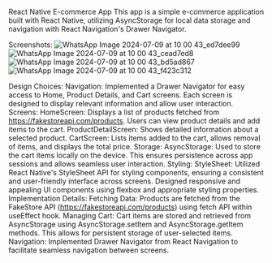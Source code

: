 React Native E-commerce App
This app is a simple e-commerce application built with React Native, utilizing AsyncStorage for local data storage and navigation with React Navigation's Drawer Navigator.

Screenshots: 
![WhatsApp Image 2024-07-09 at 10 00 43_ed7dee99](https://github.com/Papakwame888/rn-assignment7-11112468/assets/170115382/8fda3212-e15f-4c7a-9a55-439e72d84358)
![WhatsApp Image 2024-07-09 at 10 00 43_cead7ed8](https://github.com/Papakwame888/rn-assignment7-11112468/assets/170115382/f0a31288-667b-417a-8b8b-e43f62f29c99)
![WhatsApp Image 2024-07-09 at 10 00 43_bd5ad867](https://github.com/Papakwame888/rn-assignment7-11112468/assets/170115382/ffa93e27-4d95-4bc9-9961-b75808bb6ece)
![WhatsApp Image 2024-07-09 at 10 00 43_f423c312](https://github.com/Papakwame888/rn-assignment7-11112468/assets/170115382/8261b2bb-cbbb-4b85-b347-d1a6ef482372)


Design Choices:
Navigation:
Implemented a Drawer Navigator for easy access to Home, Product Details, and Cart screens.
Each screen is designed to display relevant information and allow user interaction.
Screens:
HomeScreen: Displays a list of products fetched from https://fakestoreapi.com/products. Users can view product details and add items to the cart.
ProductDetailScreen: Shows detailed information about a selected product.
CartScreen: Lists items added to the cart, allows removal of items, and displays the total price.
Storage:
AsyncStorage: Used to store the cart items locally on the device. This ensures persistence across app sessions and allows seamless user interaction.
Styling:
StyleSheet: Utilized React Native's StyleSheet API for styling components, ensuring a consistent and user-friendly interface across screens.
Designed responsive and appealing UI components using flexbox and appropriate styling properties.
Implementation Details:
Fetching Data:
Products are fetched from the FakeStore API (https://fakestoreapi.com/products) using fetch API within useEffect hook.
Managing Cart:
Cart items are stored and retrieved from AsyncStorage using AsyncStorage.setItem and AsyncStorage.getItem methods. This allows for persistent storage of user-selected items.
Navigation:
Implemented Drawer Navigator from React Navigation to facilitate seamless navigation between screens.
